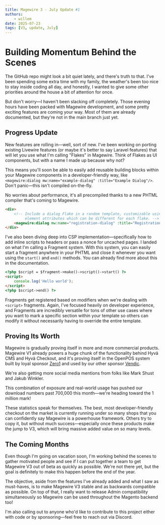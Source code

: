 ```yaml
---
title: Magewire 3 - July Update #1
authors:
    - willem
date: 2025-07-23
tags: [V3, update, July]
---
```


# Building Momentum Behind the Scenes

The GitHub repo might look a bit quiet lately, and there's truth to that. I've been spending some extra time with my family,
the weather's been too nice to stay inside coding all day, and honestly, I wanted to give some other priorities around
the house a bit of attention for once.

But don't worry—I haven't been slacking off completely. Those evening hours have been packed with Magewire development,
and some pretty exciting features are coming your way. Most of them are already documented, but they're not in the main branch just yet.

## Progress Update

New features are rolling in—well, sort of new. I've been working on porting existing Livewire features (or maybe it's
better to say Laravel features) that will let you use what I'm calling "Flakes" in Magewire. Think of Flakes as UI components,
but with a name I made up because why not?

This means you'll soon be able to easily add reusable building blocks within your Magewire components in a developer-friendly way,
like `<magewire:dialog mw:name="example-dialog" :title="Example Dialog"/>`. Don't panic—this isn't compiled on-the-fly.

No worries about performance, it's all precompiled thanks to a new PHTML compiler that's coming to Magewire.

```html title="Example_Module::example.phtml"
<div>
    <!-- Include a dialog Flake in a random template, customizable using additional
         element attributes which can be different for each flake. -->
    <magewire:dialog mw:name="registration-dialog" :title="Registration"/>
</div>
```

I've also been diving deep into CSP implementation—specifically how to add inline scripts to headers or pass a nonce for uncached pages.
I landed on what I'm calling a Fragment system. With this system, you can easily start a fragment anywhere in your PHTML
and close it whenever you want using the `start()` and `end()` methods. You can already find more about this in the documentation.

```html title="Example_Module::example.phtml"
<?php $script = $fragment->make()->script()->start() ?>
<script>
    console.log('Hello world');
</script>
<?php $script->end() ?>
```

Fragments get registered based on modifiers when we're dealing with `<script>` fragments. Again, I've focused heavily
on developer experience, and Fragments are incredibly versatile for tons of other use cases where you want to mark a
specific section within your template so others can modify it without necessarily having to override the entire template.

## Proving Its Worth

Magewire is gradually proving itself in more and more commercial products. Magewire V1 already powers a huge chunk of
the functionality behind Hyvä CMS and Hyvä Checkout, and it's proving itself in the OpenPOS system built by loyal
sponsor [Zero1](https://www.zero1.co.uk/) and used by our other sponsor [Vendic](https://vendic.nl).

We're also getting more social media mentions from folks like Mark Shust and Jakub Winkler.

This combination of exposure and real-world usage has pushed our download numbers past 700,000 this month—we're heading toward the 1 million mark!

These statistics speak for themselves. The best, most developer-friendly checkout on the market is currently running under so many shops that you can confidently say Magewire is a powerhouse framework. Others try to copy it, but without much success—especially once these products make the jump to V3, which will bring massive added value on so many levels.

## The Coming Months

Even though I'm going on vacation soon, I'm working behind the scenes to gather motivated people and see if I can put
together a team to get Magewire V3 out of beta as quickly as possible. We're not there yet, but the goal is definitely
to make this happen before the end of the year.

The objective, aside from the features I've already added and what I saw as must-haves, is to make Magewire V3 stable
and as backwards compatible as possible. On top of that, I really want to release Admin compatibility simultaneously so
Magewire can be used throughout the Magento backend too!

I'm also calling out to anyone who'd like to contribute to this project either with code or by sponsoring—feel free to reach out via Discord.
